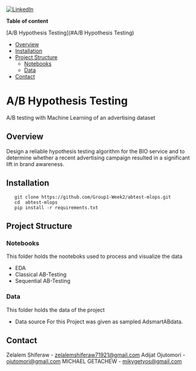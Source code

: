 [![LinkedIn][linkedin-shield]][linkedin-url]

**Table of content**

 [A/B Hypothesis Testing](#A/B Hypothesis Testing)
 
  - [Overview](#overview)
  - [Installation](#installation)
  - [Project Structure](#project-Structure)
    - [Notebooks](#notebooks)
    - [Data](#data)
  - [Contact](#contact)


# A/B Hypothesis Testing
A/B testing with Machine Learning of an advertising dataset

## Overview

<p>
Design a reliable hypothesis testing algorithm for the BIO service and to determine whether a recent advertising campaign resulted in a significant lift in brand awareness.
</p>

## Installation

       git clone https://github.com/Group1-Week2/abtest-mlops.git
       cd  abtest-mlops
       pip install -r requirements.txt


## Project Structure

### Notebooks 
This folder holds the nooteboks used to process and visualize the data 
- EDA 
- Classical AB-Testing
- Sequential AB-Testing

### Data
This folder holds the data of the project
  - Data source For this Project was given as sampled AdsmartABdata.


## Contact
Zelalem Shiferaw - zelalemshiferaw71921@gmail.com
Adijat Ojutomori - ojutomori@gmail.com
MICHAEL GETACHEW - mikygetyos@gmail.com






























[linkedin-shield]: https://img.shields.io/badge/-LinkedIn-black.svg?style=for-the-badge&logo=linkedin&colorB=555
[linkedin-url]: https://www.linkedin.com/in/zelalem-shiferaw-48a070187